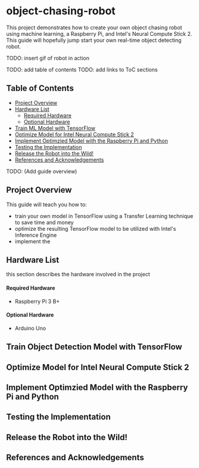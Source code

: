 # object-chasing-robot
This project demonstrates how to create your own object chasing robot using machine learning, a Raspberry Pi, and Intel's Neural Compute Stick 2. This guide will hopefully jump start your own real-time object detecting robot.

TODO: insert gif of robot in action

TODO: add table of contents
TODO: add links to ToC sections
## Table of Contents
* [Project Overview](#project-overview)
* [Hardware List](#hardware-list)
  * [Required Hardware](#required-hardware)
  * [Optional Hardware](#optional-hardware)
* [Train ML Model with TensorFlow](#train-object-detection-model-with-tensorflow)
* [Optimize Model for Intel Neural Compute Stick 2](#optimize-model-for-intel-neural-compute-stick-2)
* [Implement Optimzied Model with the Raspberry Pi and Python](#implement-optimized-model-with-the-raspberry-pi-and-python)
* [Testing the Implementation](#testing-the-implementation)
* [Release the Robot into the Wild!](#release-the-robot-into-the-wild!)
* [References and Acknowledgements](#references-and-acknowledgements)

TODO: (Add guide overview)
## Project Overview
This guide will teach you how to: 
* train your own model in TensorFlow using a Transfer Learning technique to save time and money 
* optimize the resulting TensorFlow model to be utilized with Intel's Inference Engine
* implement the 

## Hardware List
this section describes the hardware involved in the project
#### Required Hardware
* Raspberry Pi 3 B+
#### Optional Hardware
* Arduino Uno

## Train Object Detection Model with TensorFlow

## Optimize Model for Intel Neural Compute Stick 2

## Implement Optimzied Model with the Raspberry Pi and Python

## Testing the Implementation

## Release the Robot into the Wild!

## References and Acknowledgements
